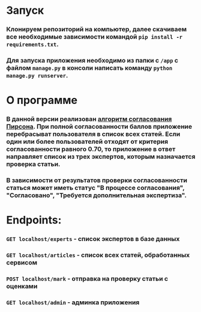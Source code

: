 # Запуск
### Клонируем репозиторий на компьютер, далее скачиваем все необходимые зависимости командой `pip install -r requirements.txt`.
### Для запуска приложения необходимо из папки с `/app` с файлом `manage.py` в консоли написать команду `python manage.py runserver`.

# О программе
### В данной версии реализован [алгоритм согласования Пирсона](https://ru.wikipedia.org/wiki/%D0%9A%D1%80%D0%B8%D1%82%D0%B5%D1%80%D0%B8%D0%B9_%D1%81%D0%BE%D0%B3%D0%BB%D0%B0%D1%81%D0%B8%D1%8F_%D0%9F%D0%B8%D1%80%D1%81%D0%BE%D0%BD%D0%B0). При полной согласованности баллов приложение перебрасыват пользователя в список всех статей. Если один или более пользователей отходят от критерия согласованности равного **0.70**, то приложение в ответ направляет список из трех экспертов, которым назначается проверка статьи.
### В зависимости от результатов проверки согласованности статься может иметь статус "В процессе согласования", "Согласовано", "Требуется дополнительная экспертиза".

# Endpoints:
### `GET localhost/experts` - список экспертов в базе данных 
### `GET localhost/articles` - список всех статей, обработанных сервисом
### `POST localhost/mark` - отправка на проверку статьи с оценками
### `GET localhost/admin` - админка приложения
